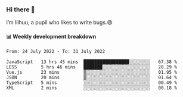 ### Hi there 👋
I’m liihuu, a pupil who likes to write bugs.😄


#### 📊 Weekly development breakdown
<!--START_SECTION:waka-->

```text
From: 24 July 2022 - To: 31 July 2022

JavaScript   13 hrs 45 mins  █████████████████░░░░░░░░   67.38 %
LESS         5 hrs 46 mins   ███████░░░░░░░░░░░░░░░░░░   28.29 %
Vue.js       23 mins         ▒░░░░░░░░░░░░░░░░░░░░░░░░   01.95 %
JSON         20 mins         ▒░░░░░░░░░░░░░░░░░░░░░░░░   01.64 %
TypeScript   5 mins          ░░░░░░░░░░░░░░░░░░░░░░░░░   00.49 %
XML          2 mins          ░░░░░░░░░░░░░░░░░░░░░░░░░   00.18 %
```

<!--END_SECTION:waka-->

<!--
**liihuu/liihuu** is a ✨ _special_ ✨ repository because its `README.md` (this file) appears on your GitHub profile.

Here are some ideas to get you started:

- 🔭 I’m currently working on ...
- 🌱 I’m currently learning ...
- 👯 I’m looking to collaborate on ...
- 🤔 I’m looking for help with ...
- 💬 Ask me about ...
- 📫 How to reach me: ...
- 😄 Pronouns: ...
- ⚡ Fun fact: ...
-->
